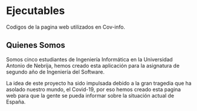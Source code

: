 # Ejecutables
Codigos de la pagina web utilizados en Cov-info.


## Quienes Somos
Somos cinco estudiantes de Ingeniería Informática en la Universidad Antonio de Nebrija, hemos creado esta aplicación para la asignatura de segundo año de Ingeniería del Software.

La idea de este proyecto ha sido impulsada debido a la gran tragedia que ha asolado nuestro mundo, el Covid-19, por eso hemos creado esta pagina web para que la gente se pueda informar sobre la situación actual de España.
